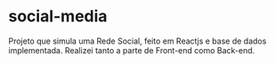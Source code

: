 # social-media
 Projeto que simula uma Rede Social, feito em Reactjs e base de dados implementada. Realizei tanto a parte de Front-end como Back-end.
